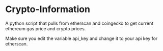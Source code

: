 # Crypto-Information
A python script that pulls from etherscan and coingecko to get current ethereum gas price and crypto prices.

Make sure you edit the variable api_key and change it to your api key for etherscan.
